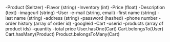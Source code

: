 -Product (Seltzer)
  -Flavor (string)
  -Inventory (int)
  -Price (float)
  -Description (text)
  -imageurl (string)
-User
  -e-mail (string, email)
  -first name (string)
  -last name (string)
  -address (string)
  -password (hashed)
  -phone number
  -order history (array of order id)
  -googleid
-Cart 
 -userid
 -products (array of product ids)
 -quantity
 -total price
User.hasOne(Cart)
Cart.belongsTo(User)
Cart.hasMany(Product)
Product.belongsToMany(Cart)